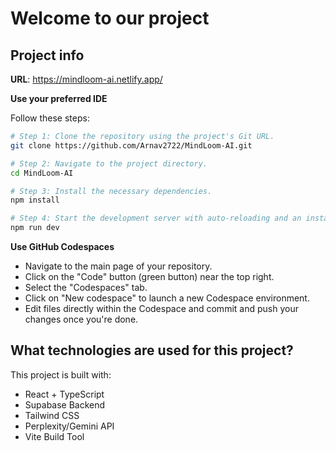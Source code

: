 # Welcome to our project

## Project info

**URL**: https://mindloom-ai.netlify.app/

**Use your preferred IDE**

Follow these steps:

```sh
# Step 1: Clone the repository using the project's Git URL.
git clone https://github.com/Arnav2722/MindLoom-AI.git

# Step 2: Navigate to the project directory.
cd MindLoom-AI

# Step 3: Install the necessary dependencies.
npm install

# Step 4: Start the development server with auto-reloading and an instant preview.
npm run dev
```

**Use GitHub Codespaces**

- Navigate to the main page of your repository.
- Click on the "Code" button (green button) near the top right.
- Select the "Codespaces" tab.
- Click on "New codespace" to launch a new Codespace environment.
- Edit files directly within the Codespace and commit and push your changes once you're done.

## What technologies are used for this project?

This project is built with:

- React + TypeScript
- Supabase Backend
- Tailwind CSS
- Perplexity/Gemini API
- Vite Build Tool
